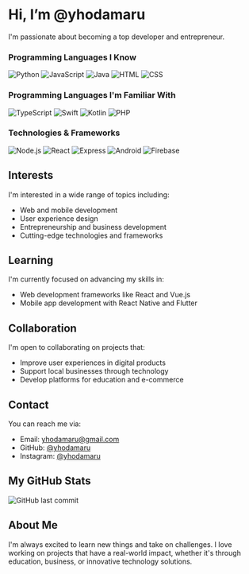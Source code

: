 # Hi, I’m @yhodamaru

I'm passionate about becoming a top developer and entrepreneur.

### Programming Languages I Know

![Python](https://img.shields.io/badge/-Python-000000?&logo=Python&logoColor=white)
![JavaScript](https://img.shields.io/badge/-JavaScript-000000?&logo=JavaScript&logoColor=white)
![Java](https://img.shields.io/badge/-Java-000000?&logo=Java&logoColor=white)
![HTML](https://img.shields.io/badge/-HTML-000000?&logo=html&logoColor=white)
![CSS](https://img.shields.io/badge/-CSS-000000?&logo=css&logoColor=white)

### Programming Languages I'm Familiar With

![TypeScript](https://img.shields.io/badge/-TypeScript-000000?&logo=TypeScript&logoColor=white)
![Swift](https://img.shields.io/badge/-Swift-000000?&logo=Swift&logoColor=white)
![Kotlin](https://img.shields.io/badge/-Kotlin-000000?&logo=Kotlin&logoColor=white)
![PHP](https://img.shields.io/badge/-PHP-000000?&logo=PHP&logoColor=white)

### Technologies & Frameworks

![Node.js](https://img.shields.io/badge/-Node.js-000000?&logo=node.js&logoColor=white)
![React](https://img.shields.io/badge/-React-000000?&logo=React&logoColor=white)
![Express](https://img.shields.io/badge/-Express-000000?&logo=Express&logoColor=white)
![Android](https://img.shields.io/badge/-Android-000000?&logo=Android&logoColor=white)
![Firebase](https://img.shields.io/badge/-Firebase-000000?&logo=Firebase&logoColor=white)

## Interests
I'm interested in a wide range of topics including:
- Web and mobile development
- User experience design
- Entrepreneurship and business development
- Cutting-edge technologies and frameworks

## Learning
I'm currently focused on advancing my skills in:
- Web development frameworks like React and Vue.js
- Mobile app development with React Native and Flutter

## Collaboration
I'm open to collaborating on projects that:
- Improve user experiences in digital products
- Support local businesses through technology
- Develop platforms for education and e-commerce

## Contact
You can reach me via:
- Email: yhodamaru@gmail.com
- GitHub: [@yhodamaru](https://github.com/yhodamaru)
- Instagram: [@yhodamaru](https://instagram.com/yhodamaru)

## My GitHub Stats



![GitHub last commit](https://img.shields.io/github/last-commit/yhodamaruu/yhodamaruu?style=flat-square&color=white&label=Last%20commit)

## About Me
I'm always excited to learn new things and take on challenges. I love working on projects that have a real-world impact, whether it's through education, business, or innovative technology solutions.
